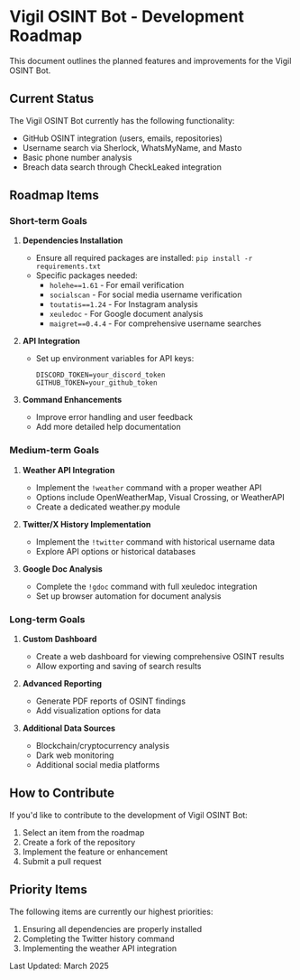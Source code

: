 # Vigil OSINT Bot - Development Roadmap

This document outlines the planned features and improvements for the Vigil OSINT Bot.

## Current Status

The Vigil OSINT Bot currently has the following functionality:
- GitHub OSINT integration (users, emails, repositories)
- Username search via Sherlock, WhatsMyName, and Masto
- Basic phone number analysis
- Breach data search through CheckLeaked integration

## Roadmap Items

### Short-term Goals

1. **Dependencies Installation**
   - Ensure all required packages are installed: `pip install -r requirements.txt`
   - Specific packages needed:
     - `holehe==1.61` - For email verification
     - `socialscan` - For social media username verification
     - `toutatis==1.24` - For Instagram analysis
     - `xeuledoc` - For Google document analysis
     - `maigret==0.4.4` - For comprehensive username searches

2. **API Integration**
   - Set up environment variables for API keys:
     ```
     DISCORD_TOKEN=your_discord_token
     GITHUB_TOKEN=your_github_token
     ```

3. **Command Enhancements**
   - Improve error handling and user feedback
   - Add more detailed help documentation

### Medium-term Goals

1. **Weather API Integration**
   - Implement the `!weather` command with a proper weather API
   - Options include OpenWeatherMap, Visual Crossing, or WeatherAPI
   - Create a dedicated weather.py module

2. **Twitter/X History Implementation**
   - Implement the `!twitter` command with historical username data
   - Explore API options or historical databases

3. **Google Doc Analysis**
   - Complete the `!gdoc` command with full xeuledoc integration
   - Set up browser automation for document analysis

### Long-term Goals

1. **Custom Dashboard**
   - Create a web dashboard for viewing comprehensive OSINT results
   - Allow exporting and saving of search results

2. **Advanced Reporting**
   - Generate PDF reports of OSINT findings
   - Add visualization options for data

3. **Additional Data Sources**
   - Blockchain/cryptocurrency analysis
   - Dark web monitoring
   - Additional social media platforms

## How to Contribute

If you'd like to contribute to the development of Vigil OSINT Bot:

1. Select an item from the roadmap
2. Create a fork of the repository
3. Implement the feature or enhancement
4. Submit a pull request

## Priority Items

The following items are currently our highest priorities:
1. Ensuring all dependencies are properly installed
2. Completing the Twitter history command
3. Implementing the weather API integration

Last Updated: March 2025

